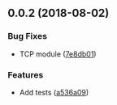 <a name="0.0.2"></a>
## 0.0.2 (2018-08-02)


### Bug Fixes

* TCP module ([7e8db01](https://github.com/Teletunnel/teletunnel-protocols/commit/7e8db01))


### Features

* Add tests ([a536a09](https://github.com/Teletunnel/teletunnel-protocols/commit/a536a09))



